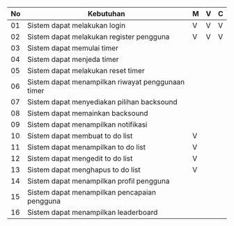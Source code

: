| No | Kebutuhan |M | V | C |
|----|-----------|--|---|---|
|01| Sistem dapat melakukan login|V|V|V|
|02| Sistem dapat melakukan register pengguna|V|V|V|
|03| Sistem dapat memulai timer|
|04| Sistem dapat menjeda timer|
|05| Sistem dapat melakukan reset timer|
|06| Sistem dapat menampilkan riwayat penggunaan timer|
|07| Sistem dapat menyediakan pilihan backsound|
|08| Sistem dapat memainkan backsound|
|09| Sistem dapat menampilkan notifikasi|
|10| Sistem dapat membuat to do list|V|
|11| Sistem dapat menampilkan to do list|V|
|12| Sistem dapat mengedit to do list|V|
|13| Sistem dapat menghapus to do list|V|
|14| Sistem dapat menampilkan profil pengguna|
|15| Sistem dapat menampilkan pencapaian pengguna|
|16| Sistem dapat menampilkan leaderboard|